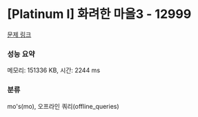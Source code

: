 # [Platinum I] 화려한 마을3 - 12999 

[문제 링크](https://www.acmicpc.net/problem/12999) 

### 성능 요약

메모리: 151336 KB, 시간: 2244 ms

### 분류

mo's(mo), 오프라인 쿼리(offline_queries)

